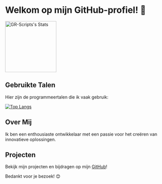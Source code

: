 # Welkom op mijn GitHub-profiel! 👋

<img src="https://github-readme-stats.vercel.app/api?username=GR-Scripts&theme=midnight-purple&show_icons=true&hide_border=true&count_private=true" alt="GR-Scripts's Stats" height="165">

## Gebruikte Talen
Hier zijn de programmeertalen die ik vaak gebruik:

[![Top Langs](https://github-readme-stats.vercel.app/api/top-langs/?username=GR-Scripts&theme=midnight-purple&hide_border=true)](https://github.com/GR-Scripts)

## Over Mij
Ik ben een enthousiaste ontwikkelaar met een passie voor het creëren van innovatieve oplossingen. 

## Projecten
Bekijk mijn projecten en bijdragen op mijn [GitHub](https://github.com/GR-Scripts)!

Bedankt voor je bezoek! 😊

